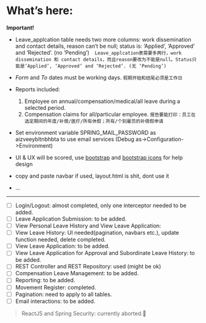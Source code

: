 # What’s here:

**Important!**

* Leave_applcation table needs two more columns: work dissemination and contact details, reason can’t be null; status is: ‘Applied’, ‘Approved’ and ‘Rejected’. (no ‘Pending’)`  Leave_applcation表需要多两行，work dissemination 和 contact details，而且reason要改为不能是null。Status只能是‘Applied’, ‘Approved’ and ‘Rejected’. (无 ‘Pending’)`
* *Form* and *To* dates must be working days.
  `假期开始和结尾必须是工作日`
* Reports included:
  
  1. Employee on annual/compensation/medical/all leave during a selected period.
  2. Compensation claims for all/particular employee.
     `报告要能打印：员工在选定期间的年度/补偿/医疗/所有休假；所有/个别雇员的补偿假申请`
* Set environment variable SPRING_MAIL_PASSWORD as aizveeybltnbhbta to use email services (Debug as->Configuration->Environment)
* UI & UX will be scored, use [bootstrap](https://getbootstrap.com/docs/5.3/getting-started/introduction/) and [bootstrap icons](https://icons.getbootstrap.com/) for help design
* copy and paste navbar if used, layout.html is shit, dont use it
* ...

---

* [ ] Login/Logout: almost completed, only one interceptor needed to be added.
* [ ] Leave Application Submission: to be added.
* [ ] View Personal Leave History and View Leave Application:
* [ ] View Leave History: UI needed(pagination, navbars etc.), update function needed, delete completed.
* [ ] View Leave Application: to be added.
* [ ] View Leave Application for Approval and Subordinate Leave History: to be added.
* [ ] REST Controller and REST Repository: used (might be ok)
* [ ] Compensation Leave Management: to be added.
* [ ] Reporting: to be added.
* [ ] Movement Register: completed.
* [ ] Pagination: need to apply to all tables.
* [ ] Email interactions: to be added.

> ReactJS and Spring Security: currently aborted.👀️ 
